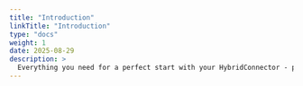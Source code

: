 ```yaml
---
title: "Introduction"
linkTitle: "Introduction"
type: "docs"
weight: 1
date: 2025-08-29
description: >
  Everything you need for a perfect start with your HybridConnector - pluscloud open
---
```

